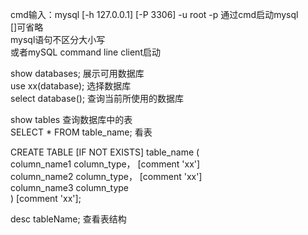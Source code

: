 cmd输入：mysql [-h 127.0.0.1] [-P 3306] -u root -p  通过cmd启动mysql  
[]可省略  
mysql语句不区分大小写  
或者mySQL command line client启动  

show databases; 展示可用数据库  
use xx(database);   选择数据库  
select database();  查询当前所使用的数据库

show tables 查询数据库中的表  
SELECT * FROM table_name;   看表

CREATE TABLE [IF NOT EXISTS] table_name (  
  column_name1 column_type， [comment 'xx']  
  column_name2 column_type， [comment 'xx']  
  column_name3 column_type  
  ) [comment 'xx'];

desc tableName; 查看表结构  